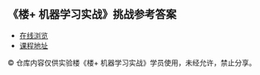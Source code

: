 ## 《楼+ 机器学习实战》挑战参考答案

- [在线浏览](https://nbviewer.jupyter.org/github/shiyanlou/louplus-ml/tree/master/)
- [课程地址](https://www.shiyanlou.com/louplus/ml)


©️ 仓库内容仅供实验楼《楼+ 机器学习实战》学员使用，未经允许，禁止分享。
